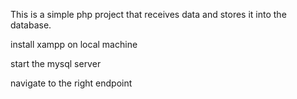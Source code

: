 This is a simple php project that receives data and stores it into the database.


install xampp on local machine

start the mysql server

navigate to the right endpoint